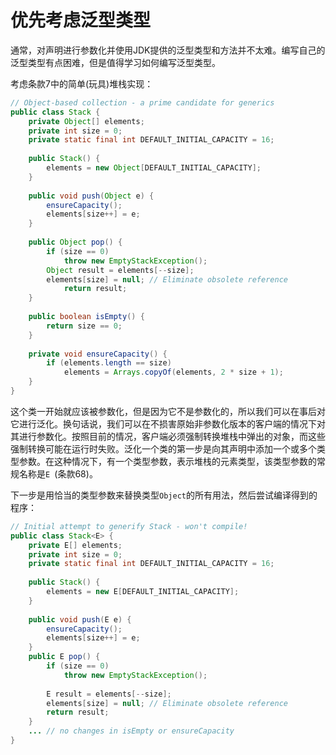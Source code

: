# 优先考虑泛型类型

通常，对声明进行参数化并使用JDK提供的泛型类型和方法并不太难。编写自己的泛型类型有点困难，但是值得学习如何编写泛型类型。

考虑条款7中的简单(玩具)堆栈实现：

```java
// Object-based collection - a prime candidate for generics
public class Stack {
    private Object[] elements;
    private int size = 0;
    private static final int DEFAULT_INITIAL_CAPACITY = 16;
    
    public Stack() {
    	elements = new Object[DEFAULT_INITIAL_CAPACITY];
    }
    
    public void push(Object e) {
    	ensureCapacity();
    	elements[size++] = e;
    }
    
    public Object pop() {
        if (size == 0)
        	throw new EmptyStackException();
        Object result = elements[--size];
        elements[size] = null; // Eliminate obsolete reference
        	return result;
    }
    
    public boolean isEmpty() {
        return size == 0;
    }
    
    private void ensureCapacity() {
        if (elements.length == size)
        	elements = Arrays.copyOf(elements, 2 * size + 1);
    }
}
```

这个类一开始就应该被参数化，但是因为它不是参数化的，所以我们可以在事后对它进行泛化。换句话说，我们可以在不损害原始非参数化版本的客户端的情况下对其进行参数化。按照目前的情况，客户端必须强制转换堆栈中弹出的对象，而这些强制转换可能在运行时失败。泛化一个类的第一步是向其声明中添加一个或多个类型参数。在这种情况下，有一个类型参数，表示堆栈的元素类型，该类型参数的常规名称是`E `(条款68)。

下一步是用恰当的类型参数来替换类型`Object`的所有用法，然后尝试编译得到的程序：

```java
// Initial attempt to generify Stack - won't compile!
public class Stack<E> {
    private E[] elements;
    private int size = 0;
    private static final int DEFAULT_INITIAL_CAPACITY = 16;
    
    public Stack() {
    	elements = new E[DEFAULT_INITIAL_CAPACITY];
    }
    
    public void push(E e) {
        ensureCapacity();
        elements[size++] = e;
    }
    public E pop() {
        if (size == 0)
        	throw new EmptyStackException();
        
        E result = elements[--size];
        elements[size] = null; // Eliminate obsolete reference
        return result;
    }
    ... // no changes in isEmpty or ensureCapacity
}
```

